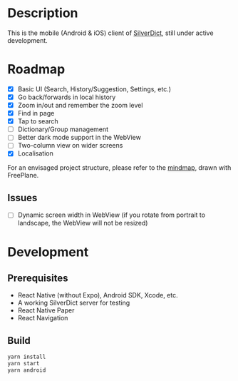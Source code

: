 # Description

This is the mobile (Android & iOS) client of [SilverDict](https://github.com/Crissium/SilverDict), still under active development.

# Roadmap

- [x] Basic UI (Search, History/Suggestion, Settings, etc.)
- [x] Go back/forwards in local history
- [x] Zoom in/out and remember the zoom level
- [x] Find in page
- [x] Tap to search
- [ ] Dictionary/Group management
- [ ] Better dark mode support in the WebView
- [ ] Two-column view on wider screens
- [x] Localisation

For an envisaged project structure, please refer to the [mindmap](/doc/Structure.mm), drawn with FreePlane.

## Issues

- [ ] Dynamic screen width in WebView (if you rotate from portrait to landscape, the WebView will not be resized)

# Development

## Prerequisites

- React Native (without Expo), Android SDK, Xcode, etc.
- A working SilverDict server for testing
- React Native Paper
- React Navigation

## Build

```bash
yarn install
yarn start
yarn android
```
